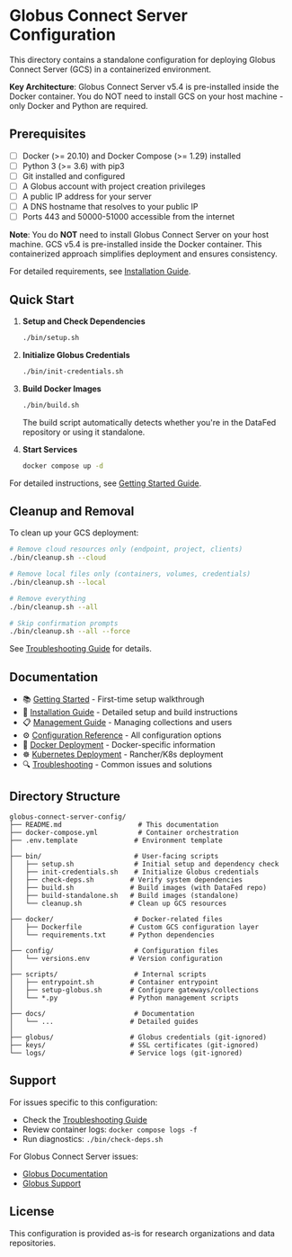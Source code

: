 # Globus Connect Server Configuration

This directory contains a standalone configuration for deploying Globus Connect Server (GCS) in a containerized environment.

**Key Architecture**: Globus Connect Server v5.4 is pre-installed inside the Docker container. You do NOT need to install GCS on your host machine - only Docker and Python are required.

## Prerequisites

- [ ] Docker (>= 20.10) and Docker Compose (>= 1.29) installed
- [ ] Python 3 (>= 3.6) with pip3
- [ ] Git installed and configured
- [ ] A Globus account with project creation privileges
- [ ] A public IP address for your server
- [ ] A DNS hostname that resolves to your public IP
- [ ] Ports 443 and 50000-51000 accessible from the internet

**Note**: You do **NOT** need to install Globus Connect Server on your host machine. GCS v5.4 is pre-installed inside the Docker container. This containerized approach simplifies deployment and ensures consistency.

For detailed requirements, see [Installation Guide](./docs/installation.md).

## Quick Start

1. **Setup and Check Dependencies**
   ```bash
   ./bin/setup.sh
   ```

2. **Initialize Globus Credentials**
   ```bash
   ./bin/init-credentials.sh
   ```

3. **Build Docker Images**
   ```bash
   ./bin/build.sh
   ```
   The build script automatically detects whether you're in the DataFed repository or using it standalone.

4. **Start Services**
   ```bash
   docker compose up -d
   ```

For detailed instructions, see [Getting Started Guide](docs/getting-started.md).

## Cleanup and Removal

To clean up your GCS deployment:

```bash
# Remove cloud resources only (endpoint, project, clients)
./bin/cleanup.sh --cloud

# Remove local files only (containers, volumes, credentials)
./bin/cleanup.sh --local

# Remove everything
./bin/cleanup.sh --all

# Skip confirmation prompts
./bin/cleanup.sh --all --force
```

See [Troubleshooting Guide](docs/troubleshooting.md#cleanup-procedures) for details.

## Documentation

- 📚 [Getting Started](docs/getting-started.md) - First-time setup walkthrough
- 🔧 [Installation Guide](docs/installation.md) - Detailed setup and build instructions
- 📋 [Management Guide](docs/management.md) - Managing collections and users
- ⚙️ [Configuration Reference](docs/configuration.md) - All configuration options
- 🐳 [Docker Deployment](docs/deployment/docker.md) - Docker-specific information
- ☸️ [Kubernetes Deployment](docs/deployment/kubernetes.md) - Rancher/K8s deployment
- 🔍 [Troubleshooting](docs/troubleshooting.md) - Common issues and solutions

## Directory Structure

```
globus-connect-server-config/
├── README.md                   # This documentation
├── docker-compose.yml          # Container orchestration
├── .env.template              # Environment template
│
├── bin/                       # User-facing scripts
│   ├── setup.sh               # Initial setup and dependency check
│   ├── init-credentials.sh    # Initialize Globus credentials
│   ├── check-deps.sh         # Verify system dependencies
│   ├── build.sh              # Build images (with DataFed repo)
│   ├── build-standalone.sh   # Build images (standalone)
│   └── cleanup.sh            # Clean up GCS resources
│
├── docker/                    # Docker-related files
│   ├── Dockerfile            # Custom GCS configuration layer
│   └── requirements.txt      # Python dependencies
│
├── config/                    # Configuration files
│   └── versions.env          # Version configuration
│
├── scripts/                   # Internal scripts
│   ├── entrypoint.sh         # Container entrypoint
│   ├── setup-globus.sh       # Configure gateways/collections
│   └── *.py                  # Python management scripts
│
├── docs/                      # Documentation
│   └── ...                   # Detailed guides
│
├── globus/                   # Globus credentials (git-ignored)
├── keys/                     # SSL certificates (git-ignored)
└── logs/                     # Service logs (git-ignored)
```

## Support

For issues specific to this configuration:
- Check the [Troubleshooting Guide](docs/troubleshooting.md)
- Review container logs: `docker compose logs -f`
- Run diagnostics: `./bin/check-deps.sh`

For Globus Connect Server issues:
- [Globus Documentation](https://docs.globus.org/globus-connect-server/)
- [Globus Support](https://support.globus.org/)

## License

This configuration is provided as-is for research organizations and data repositories.